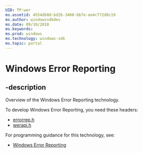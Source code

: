 ```yaml
---
UID: TP:wer
ms.assetid: 4554db0d-bd2b-3460-bb7e-ee4cf72d0c19
ms.author: windowssdkdev
ms.date: 09/10/2018
ms.keywords: 
ms.prod: windows
ms.technology: windows-sdk
ms.topic: portal
---
```


# Windows Error Reporting

## -description

Overview of the Windows Error Reporting technology.

To develop Windows Error Reporting, you need these headers:

 * [errorrep.h](../errorrep/index.md)
 * [werapi.h](../werapi/index.md)

For programming guidance for this technology, see:
* [Windows Error Reporting](/windows/desktop/wer)

